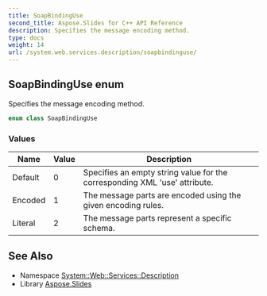 ```yaml
---
title: SoapBindingUse
second_title: Aspose.Slides for C++ API Reference
description: Specifies the message encoding method.
type: docs
weight: 14
url: /system.web.services.description/soapbindinguse/
---
```

## SoapBindingUse enum


Specifies the message encoding method.

```cpp
enum class SoapBindingUse
```

### Values

| Name | Value | Description |
| --- | --- | --- |
| Default | 0 | Specifies an empty string value for the corresponding XML 'use' attribute. |
| Encoded | 1 | The message parts are encoded using the given encoding rules. |
| Literal | 2 | The message parts represent a specific schema. |

## See Also

* Namespace [System::Web::Services::Description](../)
* Library [Aspose.Slides](../../)